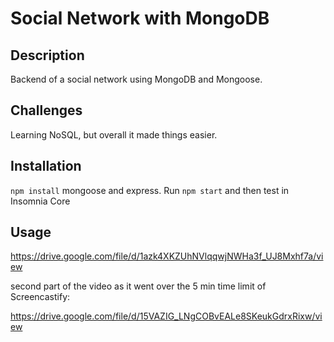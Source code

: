 # Social Network with MongoDB

## Description

Backend of a social network using MongoDB and Mongoose.

## Challenges

Learning NoSQL, but overall it made things easier.

## Installation

```npm install``` mongoose and express. Run ```npm start``` and then test in Insomnia Core

## Usage

https://drive.google.com/file/d/1azk4XKZUhNVlqqwjNWHa3f_UJ8Mxhf7a/view

second part of the video as it went over the 5 min time limit of Screencastify:

https://drive.google.com/file/d/15VAZIG_LNgCOBvEALe8SKeukGdrxRixw/view 
